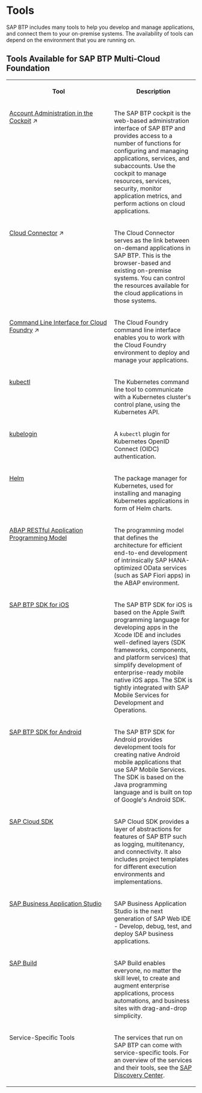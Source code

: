 <!-- loio7f95cfac0a244b199376e0e7c8ffc1ee -->

# Tools

SAP BTP includes many tools to help you develop and manage applications, and connect them to your on-premise systems. The availability of tools can depend on the environment that you are running on.



<a name="loio7f95cfac0a244b199376e0e7c8ffc1ee__section_gl3_zrz_32b"/>

## Tools Available for SAP BTP Multi-Cloud Foundation


<table>
<tr>
<th valign="top">

Tool

</th>
<th valign="top">

Description

</th>
</tr>
<tr>
<td valign="top">

[Account Administration in the Cockpit](https://help.sap.com/viewer/65de2977205c403bbc107264b8eccf4b/Cloud/en-US/8061ecc529d74465b2b9566a634943ec.html "Learn about frequent administrative tasks you can perform using the SAP BTP cockpit, such as managing global accounts, directories, subaccounts, entitlements, and members.") :arrow_upper_right:

</td>
<td valign="top">

The SAP BTP cockpit is the web-based administration interface of SAP BTP and provides access to a number of functions for configuring and managing applications, services, and subaccounts. Use the cockpit to manage resources, services, security, monitor application metrics, and perform actions on cloud applications.

</td>
</tr>
<tr>
<td valign="top">

[Cloud Connector](https://help.sap.com/viewer/cca91383641e40ffbe03bdc78f00f681/Cloud/en-US/e6c7616abb5710148cfcf3e75d96d596.html "Learn more about the Cloud Connector: features, scenarios and setup.") :arrow_upper_right:

</td>
<td valign="top">

The Cloud Connector serves as the link between on-demand applications in SAP BTP. This is the browser-based and existing on-premise systems. You can control the resources available for the cloud applications in those systems.

</td>
</tr>
<tr>
<td valign="top">

[Command Line Interface for Cloud Foundry](https://help.sap.com/viewer/65de2977205c403bbc107264b8eccf4b/Cloud/en-US/2f1d4abd0f9f4760a301f43513d2efa6.html "Find out how to get and use the Cloud Foundry command line interface.") :arrow_upper_right:

</td>
<td valign="top">

The Cloud Foundry command line interface enables you to work with the Cloud Foundry environment to deploy and manage your applications.

</td>
</tr>
<tr>
<td valign="top">

[kubectl](https://kubernetes.io/docs/reference/kubectl/)

</td>
<td valign="top">

The Kubernetes command line tool to communicate with a Kubernetes cluster's control plane, using the Kubernetes API.

</td>
</tr>
<tr>
<td valign="top">

[kubelogin](https://github.com/int128/kubelogin)

</td>
<td valign="top">

A `kubectl` plugin for Kubernetes OpenID Connect \(OIDC\) authentication.

</td>
</tr>
<tr>
<td valign="top">

[Helm](https://helm.sh/)

</td>
<td valign="top">

The package manager for Kubernetes, used for installing and managing Kubernetes applications in form of Helm charts.

</td>
</tr>
<tr>
<td valign="top">

[ABAP RESTful Application Programming Model](https://help.sap.com/viewer/923180ddb98240829d935862025004d6/Cloud/en-US/289477a81eec4d4e84c0302fb6835035.html)

</td>
<td valign="top">

The programming model that defines the architecture for efficient end-to-end development of intrinsically SAP HANA-optimized OData services \(such as SAP Fiori apps\) in the ABAP environment.

</td>
</tr>
<tr>
<td valign="top">

[SAP BTP SDK for iOS](https://help.sap.com/viewer/product/SAP_CLOUD_PLATFORM_SDK_FOR_IOS/Latest/en-US)

</td>
<td valign="top">

The SAP BTP SDK for iOS is based on the Apple Swift programming language for developing apps in the Xcode IDE and includes well-defined layers \(SDK frameworks, components, and platform services\) that simplify development of enterprise-ready mobile native iOS apps. The SDK is tightly integrated with SAP Mobile Services for Development and Operations.

</td>
</tr>
<tr>
<td valign="top">

[SAP BTP SDK for Android](https://help.sap.com/viewer/product/SAP_CLOUD_PLATFORM_SDK_FOR_ANDROID/Latest/en-US)

</td>
<td valign="top">

The SAP BTP SDK for Android provides development tools for creating native Android mobile applications that use SAP Mobile Services. The SDK is based on the Java programming language and is built on top of Google's Android SDK.

</td>
</tr>
<tr>
<td valign="top">

[SAP Cloud SDK](https://help.sap.com/viewer/p/SAP_CLOUD_SDK)

</td>
<td valign="top">

SAP Cloud SDK provides a layer of abstractions for features of SAP BTP such as logging, multitenancy, and connectivity. It also includes project templates for different execution environments and implementations.

</td>
</tr>
<tr>
<td valign="top">

[SAP Business Application Studio](https://help.sap.com/viewer/product/SAP%20Business%20Application%20Studio/Cloud/en-US)

</td>
<td valign="top">

SAP Business Application Studio is the next generation of SAP Web IDE - Develop, debug, test, and deploy SAP business applications.

</td>
</tr>
<tr>
<td valign="top">

[SAP Build](https://help.sap.com/docs/SAP_BUILD)

</td>
<td valign="top">

SAP Build enables everyone, no matter the skill level, to create and augment enterprise applications, process automations, and business sites with drag-and-drop simplicity.

</td>
</tr>
<tr>
<td valign="top">

Service-Specific Tools

</td>
<td valign="top">

The services that run on SAP BTP can come with service-specific tools. For an overview of the services and their tools, see the [SAP Discovery Center](https://www.discovery-center.cloud.sap/protected/index.html#/serviceCatalog).

</td>
</tr>
</table>


